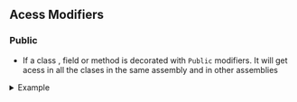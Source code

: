 ## Acess Modifiers

### Public

- If a class , field or method is decorated with `Public` modifiers. It will get acess in all the clases in the same assembly and in other assemblies

<details>
<Summary>Example</Summary>
 
 ```C#

 class PointTest
{
    public int x;
    public int y;
}

class Program
{
    static void Main()
    {
        var p = new PointTest();
        // Direct access to public members.
        p.x = 10;
        p.y = 15;
        Console.WriteLine($"x = {p.x}, y = {p.y}");
    }
}
// Output: x = 10, y = 15

 ```


</details>